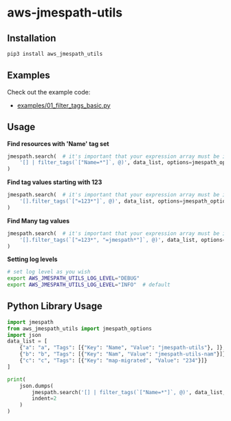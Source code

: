 # aws-jmespath-utils

## Installation

```bash
pip3 install aws_jmespath_utils
```

## Examples

Check out the example code:

- [examples/01_filter_tags_basic.py](./examples/01_filter_tags_basic.py)

## Usage

**Find resources with 'Name' tag set**

```python
jmespath.search(  # it's important that your expression array must be inside `` backticks
    '[] | filter_tags(`["Name=*"]`, @)', data_list, options=jmespath_options
)
```

**Find tag values starting with 123**

```python
jmespath.search(  # it's important that your expression array must be inside `` backticks
    '[].filter_tags(`["=123*"]`, @)', data_list, options=jmespath_options
)
```

**Find Many tag values**

```python
jmespath.search(  # it's important that your expression array must be inside `` backticks
    '[].filter_tags(`["=123*", "=jmespath*"]`, @)', data_list, options=jmespath_options
)
```

**Setting log levels**

```bash
# set log level as you wish
export AWS_JMESPATH_UTILS_LOG_LEVEL="DEBUG"   
export AWS_JMESPATH_UTILS_LOG_LEVEL="INFO"  # default   
```



## Python Library Usage

```python
import jmespath
from aws_jmespath_utils import jmespath_options
import json
data_list = [    
    {"a": "a", "Tags": [{"Key": "Name", "Value": "jmespath-utils"}, ]},
    {"b": "b", "Tags": [{"Key": "Nam", "Value": "jmespath-utils-nam"}]},
    {"c": "c", "Tags": [{"Key": "map-migrated", "Value": "234"}]}
]

print(
    json.dumps(
        jmespath.search('[] | filter_tags(`["Name=*"]`, @)', data_list, options=jmespath_options),
        indent=2
    )
)

```